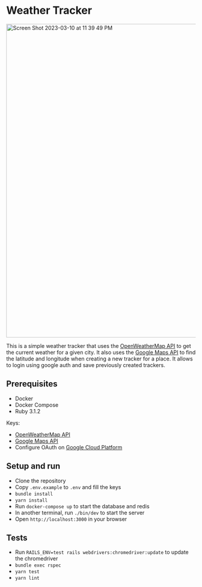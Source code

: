 # Weather Tracker

<img width="835" alt="Screen Shot 2023-03-10 at 11 39 49 PM" src="https://user-images.githubusercontent.com/818556/224398409-137c88c7-cab6-471b-a626-88f798b94d3c.png">

This is a simple weather tracker that uses the [OpenWeatherMap API](https://openweathermap.org/api) to get the current weather for a given city. It also uses the [Google Maps API](https://developers.google.com/maps/documentation/javascript/tutorial) to find the latitude and longitude when creating a new tracker for a place.
It allows to login using google auth and save previously created trackers.

## Prerequisites

- Docker
- Docker Compose
- Ruby 3.1.2

Keys:

- [OpenWeatherMap API](https://openweathermap.org/api)
- [Google Maps API](https://developers.google.com/maps/documentation/javascript/tutorial)
- Configure OAuth on [Google Cloud Platform](https://console.cloud.google.com/apis/credentials/consent)

## Setup and run

- Clone the repository
- Copy `.env.example` to `.env` and fill the keys
- `bundle install`
- `yarn install`
- Run `docker-compose up` to start the database and redis
- In another terminal, run `./bin/dev` to start the server
- Open `http://localhost:3000` in your browser

## Tests

- Run `RAILS_ENV=test rails webdrivers:chromedriver:update` to update the chromedriver
- `bundle exec rspec`
- `yarn test`
- `yarn lint`
